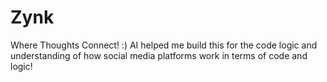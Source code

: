 # Zynk
Where Thoughts Connect! :)
AI helped me build this for the code logic and understanding of how social media platforms work in terms of code and logic!
